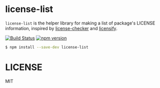 # license-list

`license-list` is the helper library for making a list of package's LICENSE information, inspired by [license-checker](https://github.com/davglass/license-checker/) and [licensify](https://github.com/twada/licensify).

[![Build Status](https://travis-ci.org/yami-beta/license-list.svg?branch=master)](https://travis-ci.org/yami-beta/license-list)
[![npm version](https://badge.fury.io/js/license-list.svg)](https://badge.fury.io/js/license-list)

```sh
$ npm install --save-dev license-list
```

# LICENSE

MIT
